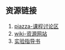 ## 资源链接
1. [piazza-课程讨论区](https://piazza.com/class/i5j09fnsl7k5x0?cid=509)
2. [wiki-资源网站](http://os.cs.tsinghua.edu.cn/oscourse/OS2020spring)
3. [实验指导书](https://learningos.github.io/ucore_os_webdocs/)